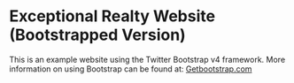 # Exceptional Realty Website (Bootstrapped Version)

This is an example website using the Twitter Bootstrap v4 framework.
More information on using Bootstrap can be found at:
[Getbootstrap.com](http://getbootstrap.com)